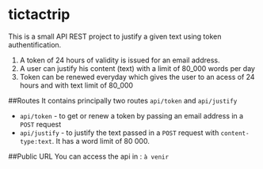 # tictactrip

This is a small API REST project to justify a given text using token authentification.

  1. A token of 24 hours of validity is issued for an email address.
  2. A user can justify his content (text) with a limit of 80_000 words per day
  3. Token can be renewed everyday which gives the user to an acess of 24 hours and with text limit of 80_000
  
##Routes
It contains principally two routes `api/token` and `api/justify`
  * `api/token` - to get or renew a token by passing an email address in a `POST` request  
  * `api/justify` - to justify the text passed in a `POST` request with `content-type:text`. It has a word limit of 80 000.

##Public URL 
You can access the api in : `à venir`
